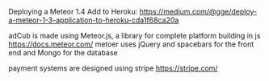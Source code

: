 Deploying a Meteor 1.4 Add to Heroku:
https://medium.com/@gge/deploy-a-meteor-1-3-application-to-heroku-cda1f68ca20a

adCub is made using Meteor.js, a library for complete platform building in js 
https://docs.meteor.com/
metoer uses jQuery and spacebars for the front end and Mongo for the database

payment systems are designed using stripe 
https://stripe.com/
